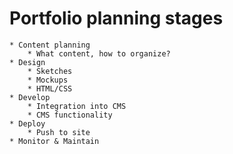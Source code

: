 # Portfolio planning stages
	* Content planning
		* What content, how to organize?
	* Design
		* Sketches
		* Mockups
		* HTML/CSS
	* Develop
		* Integration into CMS
		* CMS functionality
	* Deploy
		* Push to site
	* Monitor & Maintain